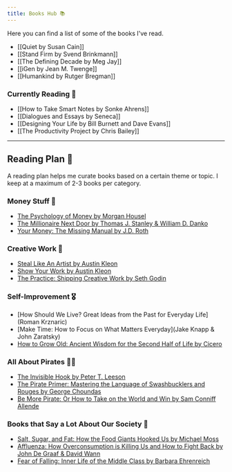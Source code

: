 ```yaml
---
title: Books Hub 📚
---
```


Here you can find a list of some of the books I've read.

- [[Quiet by Susan Cain]]
- [[Stand Firm by Svend Brinkmann]]
- [[The Defining Decade by Meg Jay]]
- [[iGen by Jean M. Twenge]]
- [[Humankind by Rutger Bregman]]


### Currently Reading 📖
- [[How to Take Smart Notes by Sonke Ahrens]]
- [[Dialogues and Essays by Seneca]]
- [[Designing Your Life by Bill Burnett and Dave Evans]]
- [[The Productivity Project by Chris Bailey]]

---

## Reading Plan 🔖
A reading plan helps me curate books based on a certain theme or topic. I keep at a maximum of 2-3 books per category.

### Money Stuff 💸
- [The Psychology of Money by Morgan Housel](https://www.amazon.com/Psychology-Money-Timeless-lessons-happiness/dp/0857197681)
- [The Millionaire Next Door by Thomas J. Stanley & William D. Danko](https://www.amazon.com/Millionaire-Next-Door-Surprising-Americas/dp/1589795474/ref=sr_1_1?dchild=1&keywords=The+Millionaire+Next+Door&qid=1620915365&s=books&sr=1-1)
- [Your Money: The Missing Manual by J.D. Roth](https://www.amazon.com/Your-Money-Missing-J-D-Roth/dp/0596809409/ref=sr_1_1?dchild=1&keywords=Your+Money%3A+The+Missing+Manual&qid=1620915380&s=books&sr=1-1)

### Creative Work 🎨
- [Steal Like An Artist by Austin Kleon](https://www.amazon.com/Steal-Like-Artist-Things-Creative/dp/0761169253/ref=sr_1_1?dchild=1&keywords=Steal+Like+An+Artist&qid=1620915397&s=books&sr=1-1)
- [Show Your Work by Austin Kleon](https://www.amazon.com/Show-Your-Work-Austin-Kleon/dp/076117897X/ref=sr_1_1?dchild=1&keywords=Show+Your+Work&qid=1620915414&s=books&sr=1-1)
- [The Practice: Shipping Creative Work by Seth Godin](https://www.amazon.com/Practice-Shipping-Creative-Work-ebook/dp/B088QLT891/ref=tmm_kin_swatch_0?_encoding=UTF8&qid=1620915810&sr=1-1)
### Self-Improvement 🎖️
- [How Should We Live? Great Ideas from the Past for Everyday Life](Roman Krznaric)
- [Make Time: How to Focus on What Matters Everyday](Jake Knapp & John Zaratsky)
- [How to Grow Old: Ancient Wisdom for the Second Half of Life by Cicero](https://www.amazon.com/How-Grow-Old-Ancient-Readers/dp/0691167702/ref=sr_1_1?dchild=1&keywords=How+to+Grow+Old%3A+Ancient+Wisdom+for+the+Second+Half+of+Life&qid=1620915554&s=books&sr=1-1)

### All About Pirates 🏴‍☠️
- [The Invisible Hook by Peter T. Leeson](https://www.amazon.com/Invisible-Hook-Hidden-Economics-Pirates/dp/0691150095/ref=sr_1_1?dchild=1&keywords=The+Invisible+Hook&qid=1620915585&s=books&sr=1-1)
- [The Pirate Primer: Mastering the Language of Swashbucklers and Rouges by George Choundas](https://www.amazon.com/Pirate-Primer-Mastering-Language-Swashbucklers/dp/1599631962/ref=sr_1_1?dchild=1&keywords=The+Pirate+Primer&qid=1620915610&s=books&sr=1-1)
- [Be More Pirate: Or How to Take on the World and Win by Sam Conniff Allende](https://www.amazon.com/Be-More-Pirate-Take-World/dp/1982109610/ref=pd_bxgy_2/143-8594233-0633233?_encoding=UTF8&pd_rd_i=1982109610&pd_rd_r=7f673a0f-9976-4fa4-8ea2-93b1a973f23e&pd_rd_w=MgQUN&pd_rd_wg=As9uY&pf_rd_p=fd3ebcd0-c1a2-44cf-aba2-bbf4810b3732&pf_rd_r=3B96MAFGK97J9FTEXQ1W&psc=1&refRID=3B96MAFGK97J9FTEXQ1W)

### Books that Say a Lot About Our Society 🤡
- [Salt, Sugar, and Fat: How the Food Giants Hooked Us by Michael Moss](https://www.amazon.com/Salt-Sugar-Fat-Giants-Hooked/dp/0812982193/ref=sr_1_1?dchild=1&keywords=Salt%2C+Sugar%2C+and+Fat&qid=1620915684&s=books&sr=1-1)
- [Affluenza: How Overconsumption is Killing Us and How to Fight Back by John De Graaf & David Wann](https://www.amazon.com/Affluenza-Overconsumption-Killing-Us-Fight/dp/1609949277/ref=sr_1_1?dchild=1&keywords=Affluenza%3A+How+Overconsumption+is+Killing+Us+and+How+to+Fight+Back&qid=1620915715&s=books&sr=1-1)
- [Fear of Falling: Inner Life of the Middle Class by Barbara Ehrenreich](https://www.amazon.com/Fear-Falling-Inner-Middle-Class-ebook/dp/B07RKW2B1W/ref=sr_1_1?dchild=1&keywords=Fear+of+Falling%3A+Inner+Life+of+the+Middle+Class&qid=1620915743&s=books&sr=1-1)
